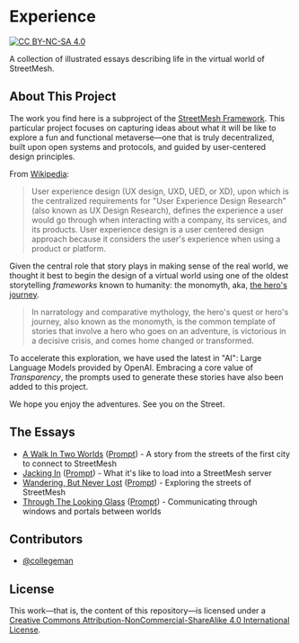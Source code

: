 # Experience

[![CC BY-NC-SA 4.0][cc-by-nc-sa-shield]][cc-by-nc-sa]

A collection of illustrated essays describing life in the virtual world of StreetMesh.

## About This Project

The work you find here is a subproject of the [StreetMesh Framework](https://github.com/StreetMesh/Framework). This particular project focuses on capturing ideas about what it will be like to explore a fun and functional metaverse—one that is truly decentralized, built upon open systems and protocols, and guided by user-centered design principles.

From [Wikipedia](https://en.wikipedia.org/wiki/User_experience_design):

> User experience design (UX design, UXD, UED, or XD), upon which is the centralized requirements for "User Experience Design Research" (also known as UX Design Research), defines the experience a user would go through when interacting with a company, its services, and its products. User experience design is a user centered design approach because it considers the user's experience when using a product or platform.

Given the central role that story plays in making sense of the real world, we thought it best to begin the design of a virtual world using one of the oldest storytelling *frameworks* known to humanity: the monomyth, aka, [the hero's journey](https://en.wikipedia.org/wiki/Hero%27s_journey).

> In narratology and comparative mythology, the hero's quest or hero's journey, also known as the monomyth, is the common template of stories that involve a hero who goes on an adventure, is victorious in a decisive crisis, and comes home changed or transformed.

To accelerate this exploration, we have used the latest in "AI": Large Language Models provided by OpenAI. Embracing a core value of *Transparency*, the prompts used to generate these stories have also been added to this project.

We hope you enjoy the adventures. See you on the Street.

## The Essays

* [A Walk In Two Worlds](/Essays/A-Walk-In-Two-Worlds.md) ([Prompt](/Prompts/A-Walk-In-Two-Worlds.txt)) - A story from the streets of the first city to connect to StreetMesh
* [Jacking In](/Essays/Jacking-In.md) ([Prompt](/Prompts/Jacking-In.txt)) - What it's like to load into a StreetMesh server
* [Wandering, But Never Lost](/Essays/Wandering-But-Never-Lost.md) ([Prompt](/Prompts/Wandering-But-Never-Lost.txt)) - Exploring the streets of StreetMesh
* [Through The Looking Glass](/Essays/Through-The-Looking-Glass.md) ([Prompt](/Prompts/Through-The-Looking-Glass.txt)) - Communicating through windows and portals between worlds 

## Contributors

* [@collegeman](https://github.com/collegeman)

## License

This work—that is, the content of this repository—is licensed under a
[Creative Commons Attribution-NonCommercial-ShareAlike 4.0 International License][cc-by-nc-sa].

[cc-by-nc-sa]: http://creativecommons.org/licenses/by-nc-sa/4.0/
[cc-by-nc-sa-image]: https://licensebuttons.net/l/by-nc-sa/4.0/88x31.png
[cc-by-nc-sa-shield]: https://img.shields.io/badge/License-CC%20BY--NC--SA%204.0-lightgrey.svg
